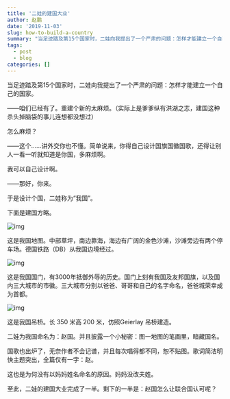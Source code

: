 ```yaml
---
title: '二娃的建国大业'
author: 赵鹏
date: '2019-11-03'
slug: how-to-build-a-country
summary: "当足迹踏及第15个国家时，二娃向我提出了一个严肃的问题：怎样才能建立一个自己的国家。"
tags:
  - post
  - blog
categories: []
---
```




当足迹踏及第15个国家时，二娃向我提出了一个严肃的问题：怎样才能建立一个自己的国家。

——咱们已经有了。重建个新的太麻烦。（实际上是爹爹纵有洪湖之志，建国这种杀头掉脑袋的事儿连想都没想过）

怎么麻烦？

——这个……讲外交你也不懂。简单说来，你得自己设计国旗国徽国歌，还得让别人一看一听就知道是你国，多麻烦啊。

我可以自己设计啊。

——那好，你来。

于是设计个国，二娃称为“我国”。

下面是建国方略。

![img](https://mmbiz.qpic.cn/mmbiz_jpg/gic27ryD6wHwNAuicdqXtfDmhyrSAdyKS2oicdcIHUQpZjXtZynk6ejklAhkvG1qwFq3wh8oXAa7dkd813Dic8QA7Q/640?wx_fmt=jpeg&tp=webp&wxfrom=5&wx_lazy=1&wx_co=1)

这是我国地图。中部草坪，南边靠海，海边有广阔的金色沙滩，沙滩旁边有两个停车场。德国铁路（DB）从我国边境经过。

![img](https://mmbiz.qpic.cn/mmbiz_jpg/gic27ryD6wHwNAuicdqXtfDmhyrSAdyKS2gicQ99V0VCjpxHSlCCf3rHWSBPwqkQxHFcpfJ5d47SLyv3wd57u5WbQ/640?wx_fmt=jpeg&tp=webp&wxfrom=5&wx_lazy=1&wx_co=1)

这是我国国门，有3000年抵御外辱的历史。国门上刻有我国及友邦国旗，以及国内三大城市的市徽。三大城市分别以爸爸、哥哥和自己的名字命名，爸爸城荣幸成为首都。

![img](https://mmbiz.qpic.cn/mmbiz_jpg/gic27ryD6wHwNAuicdqXtfDmhyrSAdyKS2Zzq1sicAtBlEuRbR6IIxIOm0eyHbNzdmZ6DIVCay0MFU3CmEsfEx1rw/640?wx_fmt=jpeg&tp=webp&wxfrom=5&wx_lazy=1&wx_co=1)

这是我国吊桥。长 350 米高 200 米，仿照Geierlay 吊桥建造。

二娃为我国命名为：赵国。并且披露一个小秘密：图一地图的笔画里，暗藏国名。

国歌也出炉了，无奈作者不会记谱，并且每次唱得都不同，恕不贴图。歌词简洁明快主题突出，全篇仅有一字：赵。

这也是为何没有以妈妈姓名命名的原因。妈妈没改夫姓。

至此，二娃的建国大业完成了一半。剩下的一半是：赵国怎么让联合国认可呢？